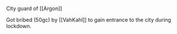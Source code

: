 City guard of [[Argon]]

Got bribed (50gc) by [[VahKahl]] to gain entrance to the city during lockdown.
